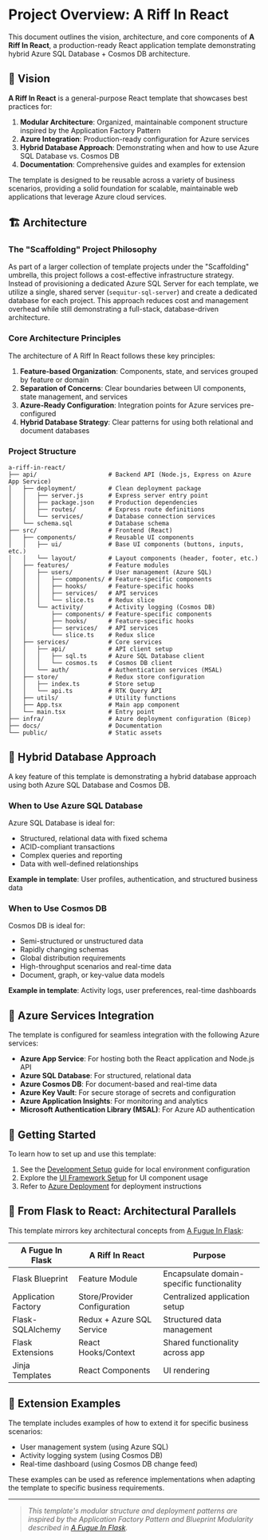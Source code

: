# Project Overview: A Riff In React

This document outlines the vision, architecture, and core components of **A Riff In React**, a production-ready React application template demonstrating hybrid Azure SQL Database + Cosmos DB architecture.

## 🎯 Vision

**A Riff In React** is a general-purpose React template that showcases best practices for:

1. **Modular Architecture**: Organized, maintainable component structure inspired by the Application Factory Pattern
2. **Azure Integration**: Production-ready configuration for Azure services
3. **Hybrid Database Approach**: Demonstrating when and how to use Azure SQL Database vs. Cosmos DB
4. **Documentation**: Comprehensive guides and examples for extension

The template is designed to be reusable across a variety of business scenarios, providing a solid foundation for scalable, maintainable web applications that leverage Azure cloud services.

## 🏗️ Architecture

### The "Scaffolding" Project Philosophy

As part of a larger collection of template projects under the "Scaffolding" umbrella, this project follows a cost-effective infrastructure strategy. Instead of provisioning a dedicated Azure SQL Server for each template, we utilize a single, shared server (`sequitur-sql-server`) and create a dedicated database for each project. This approach reduces cost and management overhead while still demonstrating a full-stack, database-driven architecture.

### Core Architecture Principles

The architecture of A Riff In React follows these key principles:

1. **Feature-based Organization**: Components, state, and services grouped by feature or domain
2. **Separation of Concerns**: Clear boundaries between UI components, state management, and services
3. **Azure-Ready Configuration**: Integration points for Azure services pre-configured
4. **Hybrid Database Strategy**: Clear patterns for using both relational and document databases

### Project Structure

```
a-riff-in-react/
├── api/                    # Backend API (Node.js, Express on Azure App Service)
│   ├── deployment/         # Clean deployment package
│   │   ├── server.js       # Express server entry point
│   │   ├── package.json    # Production dependencies
│   │   ├── routes/         # Express route definitions
│   │   └── services/       # Database connection services
│   └── schema.sql          # Database schema
├── src/                    # Frontend (React)
│   ├── components/         # Reusable UI components
│   │   ├── ui/             # Base UI components (buttons, inputs, etc.)
│   │   └── layout/         # Layout components (header, footer, etc.)
│   ├── features/           # Feature modules
│   │   ├── users/          # User management (Azure SQL)
│   │   │   ├── components/ # Feature-specific components
│   │   │   ├── hooks/      # Feature-specific hooks
│   │   │   ├── services/   # API services
│   │   │   └── slice.ts    # Redux slice
│   │   └── activity/       # Activity logging (Cosmos DB)
│   │       ├── components/ # Feature-specific components
│   │       ├── hooks/      # Feature-specific hooks
│   │       ├── services/   # API services
│   │       └── slice.ts    # Redux slice
│   ├── services/           # Core services
│   │   ├── api/            # API client setup
│   │   │   ├── sql.ts      # Azure SQL Database client
│   │   │   └── cosmos.ts   # Cosmos DB client
│   │   └── auth/           # Authentication services (MSAL)
│   ├── store/              # Redux store configuration
│   │   ├── index.ts        # Store setup
│   │   └── api.ts          # RTK Query API
│   ├── utils/              # Utility functions
│   ├── App.tsx             # Main app component
│   └── main.tsx            # Entry point
├── infra/                  # Azure deployment configuration (Bicep)
├── docs/                   # Documentation
└── public/                 # Static assets
```

## 🔄 Hybrid Database Approach

A key feature of this template is demonstrating a hybrid database approach using both Azure SQL Database and Cosmos DB.

### When to Use Azure SQL Database

Azure SQL Database is ideal for:
- Structured, relational data with fixed schema
- ACID-compliant transactions
- Complex queries and reporting
- Data with well-defined relationships

**Example in template**: User profiles, authentication, and structured business data

### When to Use Cosmos DB

Cosmos DB is ideal for:
- Semi-structured or unstructured data
- Rapidly changing schemas
- Global distribution requirements
- High-throughput scenarios and real-time data
- Document, graph, or key-value data models

**Example in template**: Activity logs, user preferences, real-time dashboards

## 🔌 Azure Services Integration

The template is configured for seamless integration with the following Azure services:

- **Azure App Service**: For hosting both the React application and Node.js API
- **Azure SQL Database**: For structured, relational data
- **Azure Cosmos DB**: For document-based and real-time data
- **Azure Key Vault**: For secure storage of secrets and configuration
- **Azure Application Insights**: For monitoring and analytics
- **Microsoft Authentication Library (MSAL)**: For Azure AD authentication

## 🚀 Getting Started

To learn how to set up and use this template:
1. See the [Development Setup](./02-development-setup.md) guide for local environment configuration
2. Explore the [UI Framework Setup](./03-ui-framework-setup.md) for UI component usage
3. Refer to [Azure Deployment](./azure_deployment.md) for deployment instructions

## 🔄 From Flask to React: Architectural Parallels

This template mirrors key architectural concepts from [A Fugue In Flask](https://github.com/HarryJamesGreenblatt/A-Fugue-In-Flask):

| A Fugue In Flask | A Riff In React | Purpose |
|------------------|-----------------|---------|
| Flask Blueprint | Feature Module | Encapsulate domain-specific functionality |
| Application Factory | Store/Provider Configuration | Centralized application setup |
| Flask-SQLAlchemy | Redux + Azure SQL Service | Structured data management |
| Flask Extensions | React Hooks/Context | Shared functionality across app |
| Jinja Templates | React Components | UI rendering |

## 🧩 Extension Examples

The template includes examples of how to extend it for specific business scenarios:
- User management system (using Azure SQL)
- Activity logging system (using Cosmos DB)
- Real-time dashboard (using Cosmos DB change feed)

These examples can be used as reference implementations when adapting the template to specific business requirements.

---

> _This template's modular structure and deployment patterns are inspired by the Application Factory Pattern and Blueprint Modularity described in [A Fugue In Flask](https://github.com/HarryJamesGreenblatt/A-Fugue-In-Flask)._